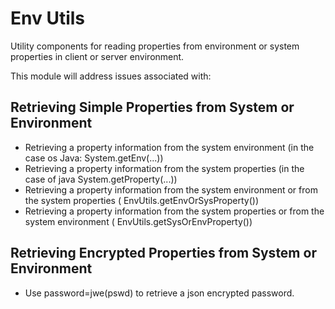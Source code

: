 # Env Utils

Utility components for reading properties from environment or system properties in client or server environment.

This module will address issues associated with:

## Retrieving Simple Properties from System or Environment

* Retrieving a property information from the system environment (in the case os Java: System.getEnv(...))
* Retrieving a property information from the system properties (in the case of java System.getProperty(...))
* Retrieving a property information from the system environment or from the system properties ( EnvUtils.getEnvOrSysProperty())
* Retrieving a property information from the system properties or from the system environment ( EnvUtils.getSysOrEnvProperty())

## Retrieving Encrypted Properties from System or Environment

* Use password=jwe(pswd) to retrieve a json encrypted password.